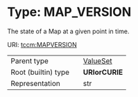 
# Type: MAP_VERSION


The state of a Map at a given point in time.

URI: [tccm:MAPVERSION](https://hotecosystem.org/tccm/MAPVERSION)

|  |  |  |
| --- | --- | --- |
| Parent type | | [ValueSet](types/ValueSet.md) |
| Root (builtin) type | | **URIorCURIE** |
| Representation | | str |

